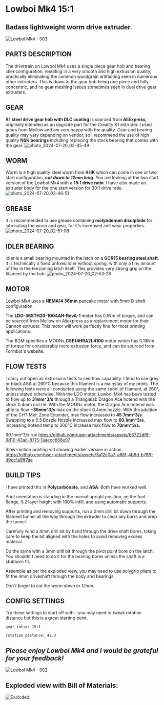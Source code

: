 # **Lowboi Mk4 15:1**

## Badass lightweight worm drive extruder.

![Lowboi Mk4 - 003](https://github.com/user-attachments/assets/0906c99f-fc61-479a-980b-68e5d8cabade)

## PARTS DESCRIPTION  
The drivetrain on Lowboi Mk4 uses a single piece gear hob and bearing idler configuration, resulting in a very smooth and high extrusion quality, practically eliminating the common woodgrain artifacting seen in numerous other extruders. This is down to the gear hob being one piece and fully concentric, and no gear meshing issues sometimes seen in dual drive gear extruders.

## GEAR  
**K1 steel drive gear hob with DLC coating** is sourced from **AliExpress**, originally intended as an upgrade part for the Creality K1 extruder. I used gears from Mellow and am very happy with the quality. Gear and bearing quality may vary depending on vendor, so I recommend the use of high quality **NSK bearings** including replacing the stock bearing that comes with the gear.
![photo_2024-07-20_02-45-49](https://github.com/user-attachments/assets/f5bb4f71-ad46-460d-bfc0-242190b081e5)

## WORM  
Worm is a high quality steel worm from **KHK** which can come in one or two start configuration, ***cut down to 12mm long***. You are looking at the two start version of the Lowboi Mk4 with a **15:1 drive ratio**. I have also made an extruder body for the one start version for 30:1 drive ratio.
![photo_2024-07-20_02-46-51](https://github.com/user-attachments/assets/f204c4e8-0b08-40db-b61d-cd5fefadcae7)

## GREASE  
It is recommended to use grease containing **molybdenum disulphide** for lubricating the worm and gear, for it's increased anti wear properties.
![photo_2024-07-20_02-51-08](https://github.com/user-attachments/assets/a1d3f296-e734-4f2c-b5b6-442e98179388)

## IDLER BEARING  
Idler is a small bearing mounted in the latch on a **GCR15 bearing steel shaft**. It is technically a fixed unfixed idler without spring, with only a tiny amount of flex in the tensioning latch itself. This provides very strong grip on the filament by the hob.
![photo_2024-07-20_02-53-26](https://github.com/user-attachments/assets/85094aa6-ff2d-40ed-b08f-34381864d50d)

## MOTOR  
Lowboi Mk4 uses a **NEMA14 36mm** pancake motor with 5mm D shaft configuration.

The **LDO-36STH20-1004AH-RevA-1** motor has 0.1Nm of torque, and can be sourced from Mellow on Aliexpress as a replacement motor for their Cannon extruder. This motor will work perfectly fine for most printing applications.

The BOM specifies a MOONs **CSE14HRA2L4100** motor which has 0.19Nm of torque for considerably more extrusion force, and can be sourced from Formbot's website.

## FLOW TESTS
I carry out open air extrusions tests to see flow capability. I tend to use grey or black ASA at 260°C because this filament is a mainstay of my prints. The following tests were all conducted using the same spool of filament, at 260°, unless stated otherwise. 
With the LDO motor, Lowboi Mk4 has been tested to flow up to **31mm^3/s** through a Trianglelab Dragon Ace hotend with the stock 0.4mm nozzle.
With the MOONs motor, the Dragon Ace hotend was able to flow **~35mm^3/s** max on the stock 0.4mm nozzle.
With the addition of the CHT Melt Zone Extender, max flow increased to **45.7mm^3/s**.
Swapping to a 0.5 Bozzle Nozzle increased max flow to **60.1mm^3/s**.
Increasing hotend temp to 300°C increase max flow to **70mm^3/s**.

60.1mm^3/s run
https://github.com/user-attachments/assets/b5722df8-9d10-43ac-8715-1aaecc668e97

Slow-motion printing vid showing earlier version in action.
https://github.com/user-attachments/assets/3a12e0a7-a68f-4b8d-b766-d9dc1a9ff7ae


## BUILD TIPS  
I have printed this in **Polycarbonate**, and **ASA**. Both have worked well.

Print orientation is standing in the normal upright position, on the foot flange, 0.2 layer height with 100% infill, and using automatic supports.

After printing and removing supports, run a 2mm drill bit down through the filament tunnel all the way through the extruder to clear any burrs and prep the tunnel.

Carefully wind a 4mm drill bit by hand through the drive shaft bores, taking care to keep the bit aligned with the holes to avoid removing excess material.

Do the same with a 3mm drill bit through the pivot point bore on the latch. You shouldn't need to do it for the bearing bores unless the shaft is a stubborn fit.

Assemble as per the exploded view, you may need to use polygrip pliers to fit the 4mm driveshaft through the body and bearings.

*Don't forget to cut the worm down to 12mm*.


## CONFIG SETTINGS  

Try these settings to start off with - you may need to tweak rotation distance but this is a great starting point.
```
gear_ratio: 15:1

rotation_distance: 42.3
```

## *Please enjoy Lowboi Mk4 and I would be grateful for your feedback!*

![Lowboi Mk4 - 002](https://github.com/user-attachments/assets/69d5ad3e-afb7-499a-874e-8cfdec06d82f)

## Exploded view with Bill of Materials:
![Exploded](https://github.com/user-attachments/assets/a4b88eeb-d2db-4831-8e23-b3c7e7772104)

